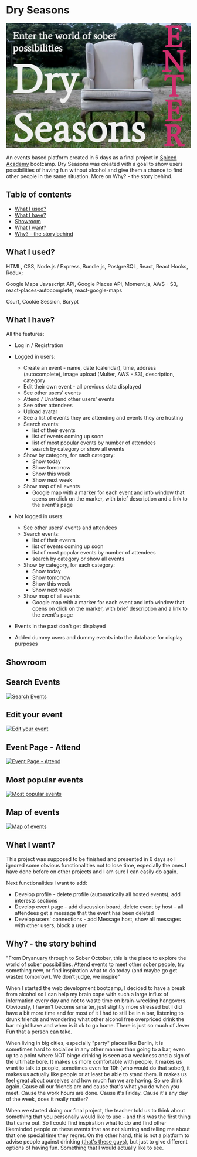 # Dry Seasons

![Welcome Screenshot](/public/welcome-ss.png)

An events based platform created in 6 days as a final project in [Spiced Academy](https://www.spiced-academy.com/) bootcamp.
Dry Seasons was created with a goal to show users possibilities of having fun without alcohol and give them a chance to find other people in the same situation. More on Why? - the story behind.

## Table of contents

-   [What I used?](#what-i-used)
-   [What I have?](#what-i-have)
-   [Showroom](#showroom)
-   [What I want?](#what-i-want)
-   [Why? - the story behind](#why)

## What I used? <a name="what-i-used"></a>

HTML, CSS, Node.js / Express, Bundle.js, PostgreSQL, React, React Hooks, Redux;

Google Maps Javascript API, Google Places API, Moment.js, AWS - S3, react-places-autocomplete, react-google-maps

Csurf, Cookie Session, Bcrypt

## What I have? <a name="what-i-have"></a>

All the features:

-   Log in / Registration

*   Logged in users:

    -   Create an event - name, date (calendar), time, address (autocomplete), image upload (Multer, AWS - S3), description, category
    -   Edit their own event - all previous data displayed
    -   See other users' events
    -   Attend / Unattend other users' events
    -   See other attendees
    -   Upload avatar
    -   See a list of events they are attending and events they are hosting
    -   Search events:
        -   list of their events
        -   list of events coming up soon
        -   list of most popular events by number of attendees
        -   search by category or show all events
    -   Show by category, for each category:
        -   Show today
        -   Show tomorrow
        -   Show this week
        -   Show next week
    -   Show map of all events
        -   Google map with a marker for each event and info window that opens on click on the marker, with brief description and a link to the event's page

*   Not logged in users:

    -   See other users' events and attendees
    -   Search events:
        -   list of their events
        -   list of events coming up soon
        -   list of most popular events by number of attendees
        -   search by category or show all events
    -   Show by category, for each category:
        -   Show today
        -   Show tomorrow
        -   Show this week
        -   Show next week
    -   Show map of all events
        -   Google map with a marker for each event and info window that opens on click on the marker, with brief description and a link to the event's page

*   Events in the past don't get displayed
*   Added dummy users and dummy events into the database for display purposes

## <a name="showroom"></a>Showroom

## Search Events

[![Search Events](https://i.gyazo.com/dd70d0735e0583a0387747e7432907e0.gif)](https://gyazo.com/dd70d0735e0583a0387747e7432907e0)

## Edit your event

[![Edit your event](https://i.gyazo.com/6f0ac49c4c9a781edc89752267a73caa.gif)](https://gyazo.com/6f0ac49c4c9a781edc89752267a73caa)

## Event Page - Attend

[![Event Page - Attend](https://i.gyazo.com/14e1c930f46a062a7d019cc644355ca6.gif)](https://gyazo.com/14e1c930f46a062a7d019cc644355ca6)

## Most popular events

[![Most popular events](https://i.gyazo.com/1d5e543e5338895a5bb2a4ee6b2c535b.gif)](https://gyazo.com/1d5e543e5338895a5bb2a4ee6b2c535b)

## Map of events

[![Map of events](https://i.gyazo.com/0b98c46b0ebfd35a478305e83c1bc4f4.gif)](https://gyazo.com/0b98c46b0ebfd35a478305e83c1bc4f4)

## <a name="what-i-want"></a>What I want?

This project was supposed to be finished and presented in 6 days so I ignored some obvious functionalities not to lose time, especially the ones I have done before on other projects and I am sure I can easily do again.

Next functionalities I want to add:

-   Develop profile - delete profile (automatically all hosted events), add interests sections
-   Develop event page - add discussion board, delete event by host - all attendees get a message that the event has been deleted
-   Develop users' connections - add Message host, show all messages with other users, block a user

## <a name="why"></a>Why? - the story behind

"From Dryanuary through to Sober October, this is the place to explore the world of sober possibilities. Attend events to meet other sober people, try something new, or find inspiration what to do today (and maybe go get wasted tomorrow). We don't judge, we inspire"

When I started the web development bootcamp, I decided to have a break from alcohol so I can help my brain cope with such a large influx of information every day and not to waste time on brain-wrecking hangovers. Obviously, I haven't become smarter, just slightly more stressed but I did have a bit more time and for most of it I had to still be in a bar, listening to drunk friends and wondering what other alcohol free overpriced drink the bar might have and when is it ok to go home. There is just so much of Jever Fun that a person can take.

When living in big cities, especially "party" places like Berlin, it is sometimes hard to socialise in any other manner than going to a bar, even up to a point where NOT binge drinking is seen as a weakness and a sign of the ultimate bore. It makes us more comfortable with people, it makes us want to talk to people, sometimes even for 10h (who would do that sober), it makes us actually like people or at least be able to stand them. It makes us feel great about ourselves and how much fun we are having. So we drink again. Cause all our friends are and cause that's what you do when you meet. Cause the work hours are done. Cause it's Friday. Cause it's any day of the week, does it really matter?

When we started doing our final project, the teacher told us to think about something that you personally would like to use - and this was the first thing that came out. So I could find inspiration what to do and find other likeminded people on these events that are not slurring and telling me about that one special time they regret. On the other hand, this is not a platform to advise people against drinking [(that's these guys)](https://www.aa.org/), but just to give different options of having fun. Something that I would actually like to see.
